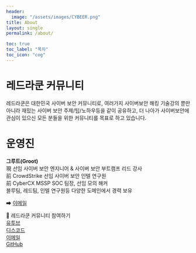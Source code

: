 ```yaml
---
header:
  image: "/assets/images/CYBEER.png"
title: About
layout: single
permalink: /about/

toc: true
toc_label: "목차"
toc_icon: "cog"
---
```

# 레드라쿤 커뮤니티 
레드라쿤은 대한민국 사이버 보안 커뮤니티로, 여러가지 사이버보안 해킹 기술강의 뿐만 아니라 재밌는 사이버 보안 주제/팁/노하우등을 같이 공유하고, 더 나아가 사이버보안에 관심이 있으신 모든 분들을 위한 커뮤니티를 목표로 하고 있습니다.

# 운영진

**그루트(Groot)**<br>
現 선임 사이버 보안 엔지니어 & 사이버 보안 부트캠프 리드 강사<br>
前 CrowdStrike 선임 사이버 보안 인텔 연구원<br>
前 CyberCX MSSP SOC 팀장, 선임 모의 해커<br>
블루팀, 레드팀, 인텔 연구원등 다양한 도메인에서 경력 보유 

➡  [<i class="fas fa-envelope fa-fw"></i> 이메일](mailto:groot@redraccoon.kr)<br>



🤝 레드라쿤 커뮤니티 참여하기<br>
[<i class="fab fa-youtube-play fa-fw"></i> 유투브](https://www.youtube.com/@redraccooncorp)<br>
[<i class="fab fa-discord fa-fw"></i> 디스코드](https://discord.gg/FGeh8Uk9Dg)<br>
[<i class="fas fa-envelope fa-fw"></i> 이메일](mailto:support@redraccoon.kr)<br>
[<i class="fab fa-github fa-fw"></i> GitHub](https://github.com/redraccooncommunity)
